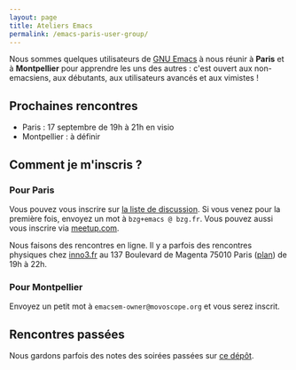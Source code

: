 ```yaml
---
layout: page
title: Ateliers Emacs
permalink: /emacs-paris-user-group/
---
```


Nous sommes quelques utilisateurs de [GNU
Emacs](https://www.gnu.org/software/emacs/) à nous réunir à **Paris**
et à **Montpellier** pour apprendre les uns des autres : c'est ouvert
aux non-emacsiens, aux débutants, aux utilisateurs avancés et aux
vimistes !

## Prochaines rencontres

- Paris : 17 septembre de 19h à 21h en visio
- Montpellier : à définir

## Comment je m'inscris ?

### Pour Paris

Vous pouvez vous inscrire sur [la liste de
discussion](https://emacs-doctor.com/lists/listinfo/ateliers-paris).
Si vous venez pour la première fois, envoyez un mot à `bzg+emacs @
bzg.fr`.  Vous pouvez aussi vous inscrire via
[meetup.com](https://www.meetup.com/fr-FR/Paris-Emacs-Meetup/).

Nous faisons des rencontres en ligne.  Il y a parfois des rencontres
physiques chez [inno3.fr](http://inno3.fr) au 137 Boulevard de Magenta
75010 Paris ([plan](http://www.openstreetmap.org/#map=16/48.8818/2.3514)) de 19h à
22h.

### Pour Montpellier

Envoyez un petit mot à `emacsem-owner@movoscope.org` et vous serez
inscrit.

## Rencontres passées

Nous gardons parfois des notes des soirées passées sur [ce
dépôt](https://gitlab.com/bzg2/emacsparis/blob/master/README.org).

<!-- https://gitlab.com/bzg2/emacsparis -->
